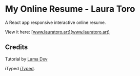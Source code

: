 # My Online Resume - Laura Toro

A React app responsive interactive online resume.<p>

View it here:  [www.lauratoro.art](www.lauratoro.art) 

## Credits

Tutorial by [Lama Dev](https://www.youtube.com/watch?v=7WwtzsSHdpI&t=8846s&ab_channel=LamaDev) <br>

iTyped [iTyped](https://www.npmjs.com/package/ityped).
